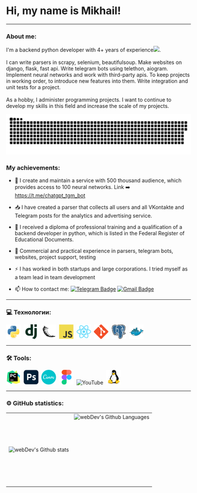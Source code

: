
# Hi, my name is Mikhail!

---

### About me:

 I'm a backend python developer with 4+ years of experience<img src="https://media .giphy.com/media/WUlplcMpOCEmTGBtBW/giphy.gif" width="30px">. <br><br>I can write parsers in scrapy, selenium, beautifulsoup. Make websites on django, flask, fast api. Write telegram bots using telethon, aiogram. Implement neural networks and work with third-party apis. To keep projects in working order, to introduce new features into them. Write integration and unit tests for a project.<br><br>As a hobby, I administer programming projects. I want to continue to develop my skills in this field and increase the scale of my projects.

<p align="center">
 <img width="600" src="assets/github-snake.svg" alt="snake"/>
</p>

### My achievements:

- 📲 I create and maintain a service with 500 thousand audience, which provides access to 100 neural networks. Link ➡️ https://t.me/chatgpt_tgm_bot

- 📥 I have created a parser that collects all users and all VKontakte and Telegram posts for the analytics and advertising service.

- :telescope: I received a diploma of professional training and a qualification of a backend developer in python, which is listed in the Federal Register of Educational Documents.

- :seedling: Commercial and practical experience in parsers, telegram bots, websites, project support, testing

- :zap: I has worked in both startups and large corporations. I tried myself as a team lead in team development

- :mailbox: How to contact me: [![Telegram Badge](https://img.shields.io/badge/-kurashevmichael-blue?style=flat&logo=Telegram&logoColor=white)](https://t.me/kurashevmichael) [![Gmail Badge](https://img.shields.io/badge/-Gmail-red?style=flat&logo=Gmail&logoColor=white)](mailto:kurashevmichael@gmail.com)

---

### 💻 Технологии:

<div>
  <img src="https://github.com/devicons/devicon/blob/master/icons/python/python-original.svg" title="python" alt="python" width="40" height="40"/>&nbsp
  <img src="https://github.com/devicons/devicon/blob/master/icons/django/django-plain.svg" title="django" alt="django" width="40" height="40"/>&nbsp
  <img src="https://github.com/devicons/devicon/blob/master/icons/flask/flask-original.svg" title="flask" alt="flask" width="40" height="40"/>&nbsp
  <img src="https://github.com/devicons/devicon/blob/master/icons/javascript/javascript-original.svg" title="javascript" alt="javascript" width="40" height="40"/>&nbsp
  <img src="https://github.com/devicons/devicon/blob/master/icons/react/react-original.svg" title="reactjs" alt="reactjs" width="40" height="40"/>&nbsp
  <img src="https://github.com/devicons/devicon/blob/master/icons/git/git-original.svg" title="git" alt="git" width="40" height="40"/>&nbsp
  <img src="https://github.com/devicons/devicon/blob/master/icons/postgresql/postgresql-original.svg" title="postgres" alt="postgres" width="40" height="40"/>&nbsp
  <img src="https://github.com/devicons/devicon/blob/master/icons/docker/docker-original.svg" title="docker" alt="docker" width="40" height="40"/>&nbsp;
</div>

---

### 🛠 Tools:

<div>
  <img src="https://github.com/devicons/devicon/blob/master/icons/pycharm/pycharm-original.svg" title="pycharm" alt="pycharm" width="40" height="40"/>&nbsp;
  <img src="https://github.com/devicons/devicon/blob/master/icons/photoshop/photoshop-plain.svg" title="photoshop" alt="photoshop" width="40" height="40"/>&nbsp;
  <img src="https://github.com/devicons/devicon/blob/master/icons/canva/canva-original.svg" title="canva" alt="canva" width="40" height="40"/>&nbsp;
  <img src="https://github.com/devicons/devicon/blob/master/icons/figma/figma-original.svg" title="figma" alt="figma" width="40" height="40"/>&nbsp;
  <img src="https://upload.wikimedia.org/wikipedia/commons/9/9e/YouTube_Logo_%282013-2017%29.svg" title="YouTube" alt="YouTube" width="40" height="40"/>&nbsp;
  <img src="https://github.com/devicons/devicon/blob/master/icons/linux/linux-original.svg" title="linux" alt="linux" width="40" height="40"/>&nbsp;
</div>

---

### ⚙️ GitHub statistics:

<table>
  <tr>
    <td>
      <img align="left" src="http://github-readme-streak-stats.herokuapp.com?user=biter-bit&theme=dark&background=000000" alt="webDev's Github stats" />
    </td>
    <td>
      <img height="195px" align="right" alt="webDev's Github Languages" src="https://github-readme-stats-sigma-five.vercel.app/api/top-langs/?username=biter-bit&layout=compact&theme=vision-friendly-dark" />
    </td>
  </tr>
</table>
